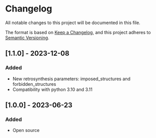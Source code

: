 # Changelog

All notable changes to this project will be documented in this file.

The format is based on [Keep a Changelog](https://keepachangelog.com/en/1.0.0/),
and this project adheres to [Semantic Versioning](https://semver.org/spec/v2.0.0.html).


## [1.1.0] - 2023-12-08

### Added
- New retrosynthesis parameters: imposed_structures and forbidden_structures
- Compatibility with python 3.10 and 3.11


## [1.0.0] - 2023-06-23

### Added
- Open source
